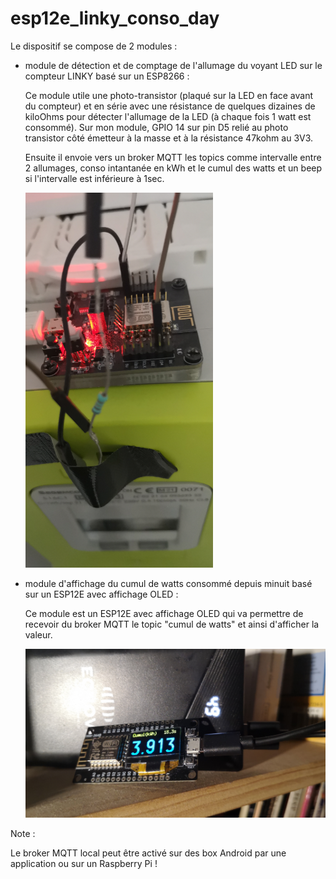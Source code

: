 # esp12e_linky_conso_day

Le dispositif se compose de 2 modules :

- module de détection et de comptage de l'allumage du voyant LED sur le compteur LINKY basé sur un ESP8266 :

  Ce module utile une photo-transistor (plaqué sur la LED en face avant du compteur) et en série avec une résistance de quelques dizaines de kiloOhms pour détecter l'allumage de la LED (à chaque fois 1 watt est consommé). Sur mon module, GPIO 14 sur pin D5 relié au photo transistor côté émetteur à la masse et à la résistance 47kohm au 3V3.

  Ensuite il envoie vers un broker MQTT les topics comme intervalle entre 2 allumages, conso intantanée en kWh et le cumul des watts et un beep si l'intervalle est inférieure à 1sec.


  <img src="./IMG_20240819_223845.jpg" alt="drawing" width="300"/>

- module d'affichage du cumul de watts consommé depuis minuit basé sur un ESP12E avec affichage OLED :

  Ce module est un ESP12E avec affichage OLED qui va permettre de recevoir du broker MQTT le topic "cumul de watts" et ainsi d'afficher la valeur.

  <img src="./IMG-20240817-WA0002.jpeg" alt="drawing" width="600"/>


Note :

Le broker MQTT local peut être activé sur des box Android par une application ou sur un Raspberry Pi !

